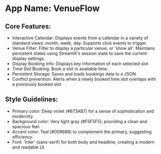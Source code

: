# **App Name**: VenueFlow

## Core Features:

- Interactive Calendar: Displays events from a calendar in a variety of standard views: month, week, day. Supports click events to trigger.
- Venue Filter: Filter to display a particular venue, or 'show all'. Maintains persistent states using Streamlit's session state to save the current display settings.
- Display Booking Info: Displays key information of each selected slot
- Time Slot Booking: Book a slot in available time.
- Persistent Storage: Saves and loads bookings data to a JSON.
- Conflict prevention: Alerts when a newly booked time slot overlaps with a previously booked slot

## Style Guidelines:

- Primary color: Deep violet (#673AB7) for a sense of sophistication and modernity.
- Background color: Very light gray (#F5F5F5), providing a clean and spacious feel.
- Accent color: Teal (#009688) to complement the primary, suggesting efficiency.
- Font: 'Inter' (sans-serif) for both body and headline, creating a modern and readable UI.